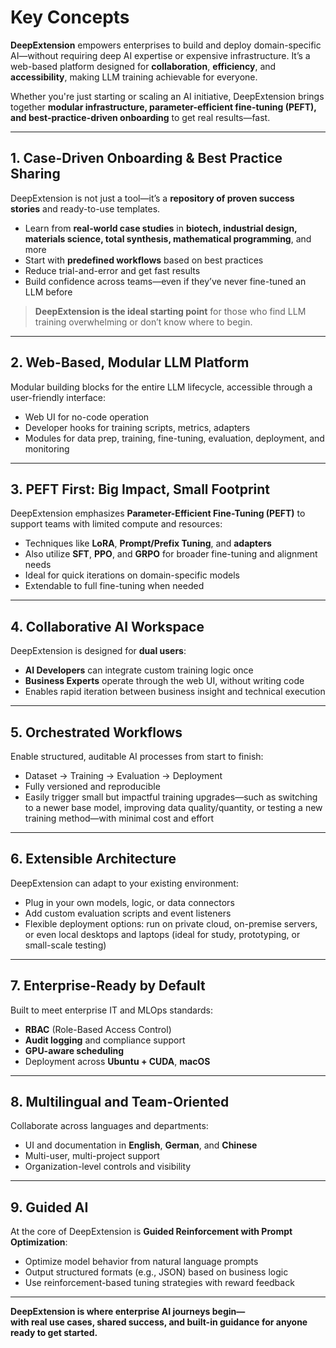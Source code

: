 # Key Concepts

**DeepExtension** empowers enterprises to build and deploy domain-specific AI—without requiring deep AI expertise or expensive infrastructure. It’s a web-based platform designed for **collaboration**, **efficiency**, and **accessibility**, making LLM training achievable for everyone.

Whether you're just starting or scaling an AI initiative, DeepExtension brings together **modular infrastructure, parameter-efficient fine-tuning (PEFT), and best-practice-driven onboarding** to get real results—fast.

---

## 1. Case-Driven Onboarding & Best Practice Sharing

DeepExtension is not just a tool—it’s a **repository of proven success stories** and ready-to-use templates.

- Learn from **real-world case studies** in **biotech, industrial design, materials science, total synthesis, mathematical programming**, and more
- Start with **predefined workflows** based on best practices
- Reduce trial-and-error and get fast results
- Build confidence across teams—even if they’ve never fine-tuned an LLM before

> **DeepExtension is the ideal starting point** for those who find LLM training overwhelming or don’t know where to begin.

---

## 2. Web-Based, Modular LLM Platform

Modular building blocks for the entire LLM lifecycle, accessible through a user-friendly interface:

- Web UI for no-code operation
- Developer hooks for training scripts, metrics, adapters
- Modules for data prep, training, fine-tuning, evaluation, deployment, and monitoring

---

## 3. PEFT First: Big Impact, Small Footprint

DeepExtension emphasizes **Parameter-Efficient Fine-Tuning (PEFT)** to support teams with limited compute and resources:

- Techniques like **LoRA**, **Prompt/Prefix Tuning**, and **adapters**
- Also utilize **SFT**, **PPO**, and **GRPO** for broader fine-tuning and alignment needs
- Ideal for quick iterations on domain-specific models
- Extendable to full fine-tuning when needed

---

## 4. Collaborative AI Workspace

DeepExtension is designed for **dual users**:

- **AI Developers** can integrate custom training logic once
- **Business Experts** operate through the web UI, without writing code
- Enables rapid iteration between business insight and technical execution

---

## 5. Orchestrated Workflows

Enable structured, auditable AI processes from start to finish:

- Dataset → Training → Evaluation → Deployment
- Fully versioned and reproducible
- Easily trigger small but impactful training upgrades—such as switching to a newer base model, improving data quality/quantity, or testing a new training method—with minimal cost and effort
<!-- - GUI-based orchestration with optional CLI or API extensions -->
<!-- - Built-in human-in-the-loop feedback cycles -->

---

## 6. Extensible Architecture

DeepExtension can adapt to your existing environment:

- Plug in your own models, logic, or data connectors
- Add custom evaluation scripts and event listeners
- Flexible deployment options: run on private cloud, on-premise servers, or even local desktops and laptops (ideal for study, prototyping, or small-scale testing)

---

## 7. Enterprise-Ready by Default

Built to meet enterprise IT and MLOps standards:

- **RBAC** (Role-Based Access Control)
- **Audit logging** and compliance support
- **GPU-aware scheduling**
- Deployment across **Ubuntu + CUDA**, **macOS**

---

## 8. Multilingual and Team-Oriented

Collaborate across languages and departments:

- UI and documentation in **English**, **German**, and **Chinese**
- Multi-user, multi-project support
- Organization-level controls and visibility

---

## 9. Guided AI 
<!-- with GRPO -->

At the core of DeepExtension is **Guided Reinforcement with Prompt Optimization**:

- Optimize model behavior from natural language prompts
- Output structured formats (e.g., JSON) based on business logic
- Use reinforcement-based tuning strategies with reward feedback

---

**DeepExtension is where enterprise AI journeys begin—**  
**with real use cases, shared success, and built-in guidance for anyone ready to get started.**
